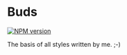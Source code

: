 # Buds

[![NPM version](https://img.shields.io/npm/v/buds.svg?style=flat-square)](https://www.npmjs.com/package/buds)

The basis of all styles written by me. ;-)
